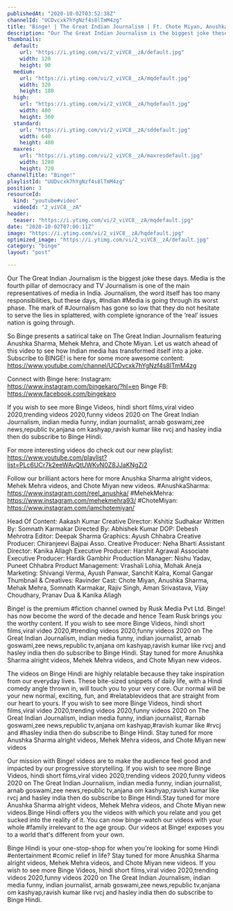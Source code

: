 ```yaml
---
publishedAt: "2020-10-02T03:52:38Z"
channelId: "UCDvcxk7hYgNzf4s8lTmM4zg"
title: "Binge! | The Great Indian Journalism | Ft. Chote Miyan, Anushka Sharma & Mehek Mehra"
description: "Our The Great Indian Journalism is the biggest joke these days. Media is the fourth pillar of democracy and TV Journalism is one of the main representatives of media in India. Journalism, the word itself has too many responsibilities, but these days, #Indian #Media is going through its worst phase. The mark of #Journalism has gone so low that they do not hesitate to serve the lies in splattered, with complete ignorance of the ‘real’ issues nation is going through.\n\nSo Binge presents a satirical take on The Great Indian Journalism featuring Anushka Sharma, Mehek Mehra, and Chote Miyan. Let us watch ahead of this video to see how Indian media has transformed itself into a joke. Subscribe to BINGE! is here for some more awesome content:  https://www.youtube.com/channel/UCDvcxk7hYgNzf4s8lTmM4zg\n\nConnect with Binge here:\nInstagram: https://www.instagram.com/bingekaro/?hl=en\nBinge FB: https://www.facebook.com/bingekaro\n\nIf you wish to see more Binge Videos, hindi short films,viral video 2020,trending videos 2020,funny videos 2020  on The Great Indian Journalism, indian media funny, indian journalist, arnab goswami,zee news,republic tv,anjana om kashyap,ravish kumar like rvcj and hasley india then do subscribe to Binge Hindi.\n\nFor more interesting videos do check out our new playlist: https://www.youtube.com/playlist?list=PLc6UCr7k2eeWAvQtUWKvN0Z8JJaKNgZi2\n\nFollow our brilliant actors here for more Anushka Sharma alright videos, Mehek Mehra videos, and Chote Miyan new videos.\n#AnushkaSharma: https://www.instagram.com/reel_anushka/\n#MehekMehra: https://www.instagram.com/mehekmehra93/\n#ChoteMiyan: https://www.instagram.com/iamchotemiyan/\n\nHead Of Content: Aakash Kumar\nCreative Director: Kshitiz Sudhakar\nWritten By: Somnath Karmakar\nDirected By: Abhishek Kumar\nDOP: Debesh Mehrotra\nEditor: Deepak Sharma\nGraphics: Ayush Chhabra\nCreative Producer: Chiranjeevi Bajpai\nAsso. Creative Producer: Neha Bharti\nAssistant Director: Kanika Allagh\nExecutive Producer: Harshit Agrawal\nAssociate Executive Producer: Hardik Gambhir\nProduction Manager: Nishu Yadav, Puneet Chhabra\nProduct Management: Vrashali Lohia, Mohak Aneja\nMarketing: Shivangi Verma, Ayush Panwar, Sanchit Kalra, Komal Gangar\nThumbnail & Creatives: Ravinder\nCast: Chote Miyan, Anushka Sharma, Mehak Mehra, Somnath Karmakar, Rajiv Singh, Aman Srivastava, Vijay Choudhary, Pranav Dua & Kanika Allagh\n\nBinge! is the premium #fiction channel owned by Rusk Media Pvt Ltd. Binge! has now become the word of the decade and hence Team Rusk brings you the worthy content. If you wish to see more Binge Videos, hindi short films,viral video 2020,#trending videos 2020,funny videos 2020  on The Great Indian Journalism, indian media funny, indian journalist, arnab goswami,zee news,republic tv,anjana om kashyap,ravish kumar like rvcj and hasley india then do subscribe to Binge Hindi. Stay tuned for more Anushka Sharma alright videos, Mehek Mehra videos, and Chote Miyan new videos.\n\nThe videos on Binge Hindi are highly relatable because they take inspiration from our everyday lives. These bite-sized snippets of daily life, with a Hindi comedy angle thrown in, will touch you to your very core. Our normal will be your new normal, exciting, fun, and #relatablevideos that are straight from our heart to yours. If you wish to see more Binge Videos, hindi short films,viral video 2020,trending videos 2020,funny videos 2020  on The Great Indian Journalism, indian media funny, indian journalist, #arnab goswami,zee news,republic tv,anjana om kashyap,#ravish kumar like #rvcj and #hasley india then do subscribe to Binge Hindi. Stay tuned for more Anushka Sharma alright videos, Mehek Mehra videos, and Chote Miyan new videos\n\nOur mission with Binge! videos are to make the audience feel good and impacted by our progressive storytelling. If you wish to see more Binge Videos, hindi short films,viral video 2020,trending videos 2020,funny videos 2020  on The Great Indian Journalism, indian media funny, indian journalist, arnab goswami,zee news,republic tv,anjana om kashyap,ravish kumar like rvcj and hasley india then do subscribe to Binge Hindi.Stay tuned for more Anushka Sharma alright videos, Mehek Mehra videos, and Chote Miyan new videos.Binge Hindi offers you the videos with which you relate and you get sucked into the reality of it. You can now binge-watch our videos with your whole #family irrelevant to the age group. Our videos at Binge! exposes you to a world that's different from your own. \n\nBinge Hindi is your one-stop-shop for when you're looking for some Hindi #entertainment #comic relief in life? Stay tuned for more Anushka Sharma alright videos, Mehek Mehra videos, and Chote Miyan new videos. If you wish to see more Binge Videos, hindi short films,viral video 2020,trending videos 2020,funny videos 2020  on The Great Indian Journalism, indian media funny, indian journalist, arnab goswami,zee news,republic tv,anjana om kashyap,ravish kumar like rvcj and hasley india then do subscribe to Binge Hindi."
thumbnails:
  default:
    url: "https://i.ytimg.com/vi/2_viVC8__zA/default.jpg"
    width: 120
    height: 90
  medium:
    url: "https://i.ytimg.com/vi/2_viVC8__zA/mqdefault.jpg"
    width: 320
    height: 180
  high:
    url: "https://i.ytimg.com/vi/2_viVC8__zA/hqdefault.jpg"
    width: 480
    height: 360
  standard:
    url: "https://i.ytimg.com/vi/2_viVC8__zA/sddefault.jpg"
    width: 640
    height: 480
  maxres:
    url: "https://i.ytimg.com/vi/2_viVC8__zA/maxresdefault.jpg"
    width: 1280
    height: 720
channelTitle: "Binge!"
playlistId: "UUDvcxk7hYgNzf4s8lTmM4zg"
position: 3
resourceId:
  kind: "youtube#video"
  videoId: "2_viVC8__zA"
header:
  teaser: "https://i.ytimg.com/vi/2_viVC8__zA/mqdefault.jpg"
date: "2020-10-02T07:00:11Z"
image: "https://i.ytimg.com/vi/2_viVC8__zA/hqdefault.jpg"
optimized_image: "https://i.ytimg.com/vi/2_viVC8__zA/default.jpg"
category: "binge"
layout: "post"

---
```

Our The Great Indian Journalism is the biggest joke these days. Media is the fourth pillar of democracy and TV Journalism is one of the main representatives of media in India. Journalism, the word itself has too many responsibilities, but these days, #Indian #Media is going through its worst phase. The mark of #Journalism has gone so low that they do not hesitate to serve the lies in splattered, with complete ignorance of the ‘real’ issues nation is going through.

So Binge presents a satirical take on The Great Indian Journalism featuring Anushka Sharma, Mehek Mehra, and Chote Miyan. Let us watch ahead of this video to see how Indian media has transformed itself into a joke. Subscribe to BINGE! is here for some more awesome content:  https://www.youtube.com/channel/UCDvcxk7hYgNzf4s8lTmM4zg

Connect with Binge here:
Instagram: https://www.instagram.com/bingekaro/?hl=en
Binge FB: https://www.facebook.com/bingekaro

If you wish to see more Binge Videos, hindi short films,viral video 2020,trending videos 2020,funny videos 2020  on The Great Indian Journalism, indian media funny, indian journalist, arnab goswami,zee news,republic tv,anjana om kashyap,ravish kumar like rvcj and hasley india then do subscribe to Binge Hindi.

For more interesting videos do check out our new playlist: https://www.youtube.com/playlist?list=PLc6UCr7k2eeWAvQtUWKvN0Z8JJaKNgZi2

Follow our brilliant actors here for more Anushka Sharma alright videos, Mehek Mehra videos, and Chote Miyan new videos.
#AnushkaSharma: https://www.instagram.com/reel_anushka/
#MehekMehra: https://www.instagram.com/mehekmehra93/
#ChoteMiyan: https://www.instagram.com/iamchotemiyan/

Head Of Content: Aakash Kumar
Creative Director: Kshitiz Sudhakar
Written By: Somnath Karmakar
Directed By: Abhishek Kumar
DOP: Debesh Mehrotra
Editor: Deepak Sharma
Graphics: Ayush Chhabra
Creative Producer: Chiranjeevi Bajpai
Asso. Creative Producer: Neha Bharti
Assistant Director: Kanika Allagh
Executive Producer: Harshit Agrawal
Associate Executive Producer: Hardik Gambhir
Production Manager: Nishu Yadav, Puneet Chhabra
Product Management: Vrashali Lohia, Mohak Aneja
Marketing: Shivangi Verma, Ayush Panwar, Sanchit Kalra, Komal Gangar
Thumbnail & Creatives: Ravinder
Cast: Chote Miyan, Anushka Sharma, Mehak Mehra, Somnath Karmakar, Rajiv Singh, Aman Srivastava, Vijay Choudhary, Pranav Dua & Kanika Allagh

Binge! is the premium #fiction channel owned by Rusk Media Pvt Ltd. Binge! has now become the word of the decade and hence Team Rusk brings you the worthy content. If you wish to see more Binge Videos, hindi short films,viral video 2020,#trending videos 2020,funny videos 2020  on The Great Indian Journalism, indian media funny, indian journalist, arnab goswami,zee news,republic tv,anjana om kashyap,ravish kumar like rvcj and hasley india then do subscribe to Binge Hindi. Stay tuned for more Anushka Sharma alright videos, Mehek Mehra videos, and Chote Miyan new videos.

The videos on Binge Hindi are highly relatable because they take inspiration from our everyday lives. These bite-sized snippets of daily life, with a Hindi comedy angle thrown in, will touch you to your very core. Our normal will be your new normal, exciting, fun, and #relatablevideos that are straight from our heart to yours. If you wish to see more Binge Videos, hindi short films,viral video 2020,trending videos 2020,funny videos 2020  on The Great Indian Journalism, indian media funny, indian journalist, #arnab goswami,zee news,republic tv,anjana om kashyap,#ravish kumar like #rvcj and #hasley india then do subscribe to Binge Hindi. Stay tuned for more Anushka Sharma alright videos, Mehek Mehra videos, and Chote Miyan new videos

Our mission with Binge! videos are to make the audience feel good and impacted by our progressive storytelling. If you wish to see more Binge Videos, hindi short films,viral video 2020,trending videos 2020,funny videos 2020  on The Great Indian Journalism, indian media funny, indian journalist, arnab goswami,zee news,republic tv,anjana om kashyap,ravish kumar like rvcj and hasley india then do subscribe to Binge Hindi.Stay tuned for more Anushka Sharma alright videos, Mehek Mehra videos, and Chote Miyan new videos.Binge Hindi offers you the videos with which you relate and you get sucked into the reality of it. You can now binge-watch our videos with your whole #family irrelevant to the age group. Our videos at Binge! exposes you to a world that's different from your own. 

Binge Hindi is your one-stop-shop for when you're looking for some Hindi #entertainment #comic relief in life? Stay tuned for more Anushka Sharma alright videos, Mehek Mehra videos, and Chote Miyan new videos. If you wish to see more Binge Videos, hindi short films,viral video 2020,trending videos 2020,funny videos 2020  on The Great Indian Journalism, indian media funny, indian journalist, arnab goswami,zee news,republic tv,anjana om kashyap,ravish kumar like rvcj and hasley india then do subscribe to Binge Hindi.
